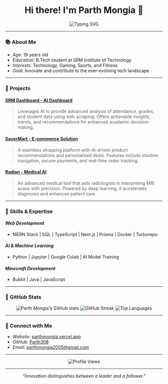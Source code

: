 <h1 align="center">Hi there! I'm Parth Mongia 👋</h1>

<p align="center">
  <img src="https://readme-typing-svg.demolab.com?font=Fira+Code&weight=500&size=24&pause=1000&color=1E90FF&center=true&width=435&lines=Full-Stack+Developer;AI+Enthusiast;Passionate+Learner;Technical+Team+Head+at+Radian" alt="Typing SVG" />
</p>

---

### 📚 About Me

- *Age*: 19 years old  
- *Education*: B.Tech student at SRM Institute of Technology  
- *Interests*: Technology, Gaming, Sports, and Fitness  
- *Goal*: Innovate and contribute to the ever-evolving tech landscape  

---

### 🚀 Projects

#### [SRM Dashboard - AI Dashboard](https://srm-adv.vercel.app/)
> Leverages AI to provide advanced analysis of attendance, grades, and student data using web scraping. Offers actionable insights, trends, and recommendations for enhanced academic decision-making.

#### [SaverMart - E-commerce Solution](https://savermart.in)
> A seamless shopping platform with AI-driven product recommendations and personalized deals. Features include intuitive navigation, secure payments, and real-time order tracking.

#### [Radian - Medical AI](https://www.radianimaging.com/)
> An advanced medical tool that aids radiologists in interpreting MRI scans with precision. Powered by deep learning, it accelerates diagnoses and enhances patient care.

---

### 🔧 Skills & Expertise

#### *Web Development*
- MERN Stack | SQL | TypeScript | Next.js | Prisma | Docker | Turborepo

#### *AI & Machine Learning*
- Python | Jupyter | Google Colab | AI Model Training

#### *Minecraft Development*
- Bukkit | Java | JavaScript

---



### 🔧 GitHub Stats

<p align="center">
  <img src="https://github-readme-stats.vercel.app/api?username=Parth308&show_icons=true&theme=radical&hide=prs" alt="Parth Mongia's GitHub stats" />
  <img src="https://github-readme-streak-stats.herokuapp.com?user=Parth308&theme=radical&hide_border=true" alt="GitHub Streak" />
  <img src="https://github-readme-stats.vercel.app/api/top-langs/?username=Parth308&layout=compact&theme=radical" alt="Top Languages" />
</p>

---

### 🔗 Connect with Me

- *Website*: [parthmongia.vercel.app](https://parthmongia.vercel.app/)  
- *GitHub*: [Parth308](https://github.com/Parth308)  
- *Email*: [parthmongia2005@gmail.com](mailto:parthmongia2005@gmail.com)

---

<p align="center">
  <img src="https://komarev.com/ghpvc/?username=Parth308&color=brightgreen" alt="Profile Views" />
</p>

---

<p align="center">
  <em>"Innovation distinguishes between a leader and a follower."</em>
</p>